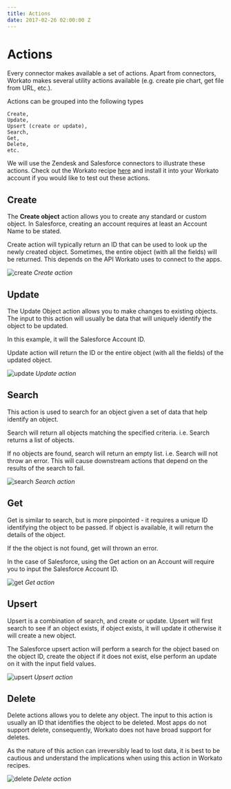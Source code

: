 ```yaml
---
title: Actions
date: 2017-02-26 02:00:00 Z
---
```


# Actions
Every connector makes available a set of actions. Apart from connectors, Workato makes several utility actions available (e.g. create pie chart, get file from URL, etc.).

Actions can be grouped into the following types
```
Create,
Update,
Upsert (create or update),
Search,
Get,
Delete,
etc.
```

We will use the Zendesk and Salesforce connectors to illustrate these actions. Check out the Workato recipe [here](https://www.workato.com/recipes/484532) and install it into your Workato account if you would like to test out these actions.

## Create
The **Create object** action allows you to create any standard or custom object. In Salesforce, creating an account requires at least an Account Name to be stated.

Create action will typically return an ID that can be used to look up the newly created object. Sometimes, the entire object (with all the fields) will be returned. This depends on the API Workato uses to connect to the apps.

![create](/assets/images/actions-docs/action_1.png)
*Create action*

## Update
The Update Object action allows you to make changes to existing objects. The input to this action will usually be data that will uniquely identify the object to be updated.

In this example, it will the Salesforce Account ID.

Update action will return the ID or the entire object (with all the fields) of the updated object.

![update](/assets/images/actions-docs/action_2.png)
*Update action*

## Search
This action is used to search for an object given a set of data that help identify an object.

Search will return all objects matching the specified criteria. i.e. Search returns a list of objects.

If no objects are found, search will return an empty list. i.e. Search will not throw an error. This will cause downstream actions that depend on the results of the search to fail.

![search](/assets/images/actions-docs/action_3.png)
*Search action*

## Get
Get is similar to search, but is more pinpointed - it requires a unique ID identifying the object to be passed. If object is available, it will return the details of the object.

If the the object is not found, get will thrown an error.

In the case of Salesforce, using the Get action on an Account will require you to input the Salesforce Account ID.

![get](/assets/images/actions-docs/action_4.png)
*Get action*

## Upsert
Upsert is a combination of search, and create or update. Upsert will first search to see if an object exists, if object exists, it will update it otherwise it will create a new object.

The Salesforce upsert action will perform a search for the object based on the object ID, create the object if it does not exist, else perform an update on it with the input field values.

![upsert](/assets/images/actions-docs/action_5.png)
*Upsert action*

## Delete
Delete actions allows you to delete any object. The input to this action is usually an ID that identifies the object to be deleted. Most apps do not support delete, consequently, Workato does not have broad support for deletes.

As the nature of this action can irreversibly lead to lost data, it is best to be cautious and understand the implications when using this action in Workato recipes.

![delete](/assets/images/actions-docs/action_6.png)
*Delete action*

